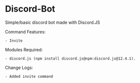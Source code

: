 # Discord-Bot
Simple/basic discord bot made with Discord.JS

Command Features:
```
- Invite
```

Modules Required:
```
- discord.js (npm install discord.js@npm:discord.js@12.4.1).
```

Change Logs:
```
- Added invite command
```
